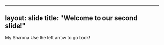 ----
layout: slide
title: "Welcome to our second slide!"
----
My Sharona
Use the left arrow to go back!
